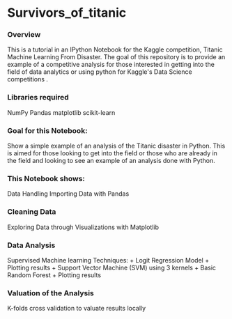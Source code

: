 # Survivors_of_titanic

### Overview
This is a tutorial in an IPython Notebook for the Kaggle competition, Titanic Machine Learning From Disaster. The goal of this repository is to provide an example of a competitive analysis for those interested in getting into the field of data analytics or using python for Kaggle's Data Science competitions .

### Libraries required
NumPy
Pandas
matplotlib
scikit-learn

### Goal for this Notebook:
Show a simple example of an analysis of the Titanic disaster in Python. This is aimed for those looking to get into the field or those who are already in the field and looking to see an example of an analysis done with Python.

### This Notebook shows:
Data Handling
Importing Data with Pandas

### Cleaning Data
Exploring Data through Visualizations with Matplotlib

### Data Analysis
Supervised Machine learning Techniques: + Logit Regression Model + Plotting results + Support Vector Machine (SVM) using 3 kernels + Basic Random Forest + Plotting results

### Valuation of the Analysis
K-folds cross validation to valuate results locally
